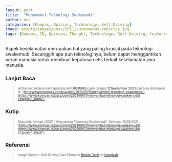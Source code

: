 ```yaml
---
layout: post
title:  "Menyambut Teknologi Swakemudi"
author: mus
categories: [Kompas, Opinion, Technology, Self-Driving]
image: assets/images/post/2021/autonomous-vehicles.jpg
tags: [Kompas, ID, Opinion, Thought, Technology, Self-Driving, featured]
---
```


Aspek keselamatan merupakan hal yang paling krusial pada teknologi swakemudi. Secanggih apa pun teknologinya, belum dapat menggantikan peran manusia untuk membuat keputusan etis terkait keselamatan jiwa manusia.

### Lanjut Baca
> <small><small>Artikel ini pertama kali diposting oleh **KOMPAS** pada tanggal **11 September 2021** dan bisa ditemukan di: [https://www.kompas.id/baca/opini/2021/09/11/menyambut-teknologi-swakemudi/](https://www.kompas.id/baca/opini/2021/09/11/menyambut-teknologi-swakemudi/){:target="_blank"} </small></small>

### Kutip
> <small><small>Mustafid, Ahmad (2021) "Menyambut Teknologi Swakemudi", Kompas, 11/09/2021, [https://www.kompas.id/baca/opini/2021/09/11/menyambut-teknologi-swakemudi/](https://www.kompas.id/baca/opini/2021/09/11/menyambut-teknologi-swakemudi/){:target="_blank"} </small></small>

### Referensi
> <small><small>Image Source : Self-Driving Cars Photo by <a target="_blank" href="https://unsplash.com/@brechtdenil?utm_source=unsplash&utm_medium=referral&utm_content=creditCopyText">Brecht Denil</a> on <a target="_blank" href="https://unsplash.com/photos/H54mZnQua8k?utm_source=unsplash&utm_medium=referral&utm_content=creditCopyText">Unsplash</a></small></small>